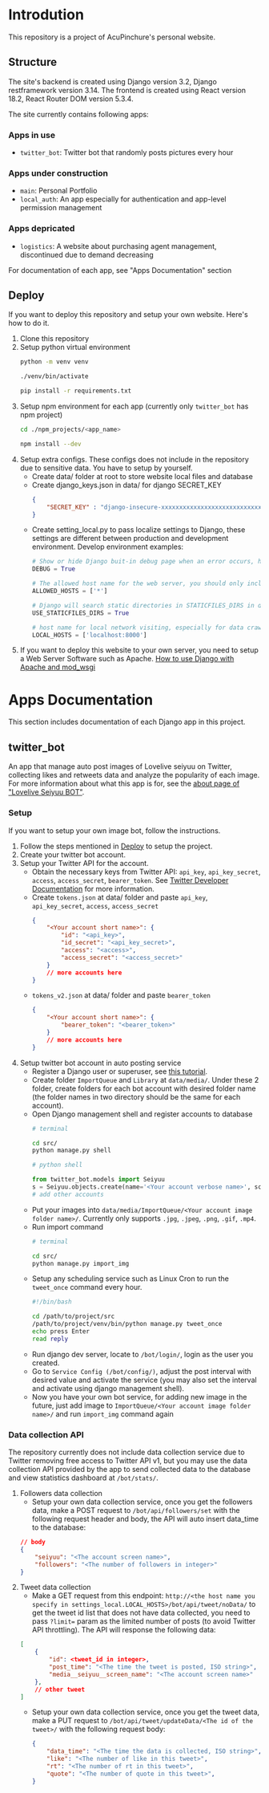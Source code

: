 # Introdution

This repository is a project of AcuPinchure's personal website.

## Structure

The site's backend is created using Django version 3.2, Django restframework version 3.14.
The frontend is created using React version 18.2, React Router DOM version 5.3.4.

The site currently contains following apps:
### Apps in use
- `twitter_bot`: Twitter bot that randomly posts pictures every hour
### Apps under construction
- `main`: Personal Portfolio
- `local_auth`: An app especially for authentication and app-level permission management
### Apps depricated
- `logistics`: A website about purchasing agent management, discontinued due to demand decreasing

For documentation of each app, see "Apps Documentation" section

## Deploy
If you want to deploy this repository and setup your own website. 
Here's how to do it.

1. Clone this repository
2. Setup python virtual environment
    ```bash
    python -m venv venv

    ./venv/bin/activate

    pip install -r requirements.txt
    ```
3. Setup npm environment for each app (currently only `twitter_bot` has npm project)
    ```bash
    cd ./npm_projects/<app_name>

    npm install --dev
    ```
4. Setup extra configs. These configs does not include in the repository due to sensitive data. You have to setup by yourself.
    * Create data/ folder at root to store website local files and database
    * Create django_keys.json in data/ for django SECRET_KEY
        ```json
        {
            "SECRET_KEY" : "django-insecure-xxxxxxxxxxxxxxxxxxxxxxxxxxxx"
        }
        ```
    * Create setting_local.py to pass localize settings to Django, these settings are different between production and development environment. Develop environment examples:
        ```python
        # Show or hide Django buit-in debug page when an error occurs, highly recommend to set to False in production
        DEBUG = True

        # The allowed host name for the web server, you should only include your DNS host name in production
        ALLOWED_HOSTS = ['*']

        # Django will search static directories in STATICFILES_DIRS in development environment, set it to False in production
        USE_STATICFILES_DIRS = True

        # host name for local network visiting, especially for data crawling server (see twitter_bot documentation)
        LOCAL_HOSTS = ['localhost:8000']
        ```
5. If you want to deploy this website to your own server, you need to setup a Web Server Software such as Apache. [How to use Django with Apache and mod_wsgi](https://docs.djangoproject.com/en/3.2/howto/deployment/wsgi/modwsgi/)



# Apps Documentation
This section includes documentation of each Django app in this project.
## twitter_bot
An app that manage auto post images of Lovelive seiyuu on Twitter, collecting likes and retweets data and analyze the popularity of each image.
For more information about what this app is for, see the [about page of "Lovelive Seiyuu BOT"](https://acupinchure.ddns.net/bot/).

### Setup
If you want to setup your own image bot, follow the instructions.

1. Follow the steps mentioned in [Deploy](#Deploy) to setup the project.
2. Create your twitter bot account.
3. Setup your Twitter API for the account.
    * Obtain the necessary keys from Twitter API: `api_key`, `api_key_secret`, `access`, `access_secret`, `bearer_token`. See [Twitter Developer Documentation](https://developer.twitter.com/en/docs) for more information.
    * Create `tokens.json` at data/ folder and paste `api_key`, `api_key_secret`, `access`, `access_secret`
        ```json
        {
            "<Your account short name>": {
                "id": "<api_key>",
                "id_secret": "<api_key_secret>",
                "access": "<access>",
                "access_secret": "<access_secret>"
            }
            // more accounts here
        }
        ```
    * `tokens_v2.json` at data/ folder and paste `bearer_token`
        ```json
        {
            "<Your account short name>": {
                "bearer_token": "<bearer_token>"
            }
            // more accounts here
        }
        ```
4. Setup twitter bot account in auto posting service
    * Register a Django user or superuser, see [this tutorial](https://www.w3schools.com/django/django_admin_create_user.php).
    * Create folder `ImportQueue` and `Library` at `data/media/`. Under these 2 folder, create folders for each bot account with desired folder name (the folder names in two directory should be the same for each account).
    * Open Django management shell and register accounts to database
        ```bash
        # terminal

        cd src/
        python manage.py shell
        ```
        ```python
        # python shell

        from twitter_bot.models import Seiyuu
        s = Seiyuu.objects.create(name='<Your account verbose name>', screen_name='<Your account screen name>', id_name='<Your account short name>', image_folder='<Your account image folder name>', activated=False) # set false first before importing any image
        # add other accounts
        ```
    * Put your images into `data/media/ImportQueue/<Your account image folder name>/`. Currently only supports `.jpg`, `.jpeg`, `.png`, `.gif`, `.mp4`.
    * Run import command
        ```bash
        # terminal

        cd src/
        python manage.py import_img
        ```
    * Setup any scheduling service such as Linux Cron to run the `tweet_once` command every hour.
        ```bash
        #!/bin/bash

        cd /path/to/project/src
        /path/to/project/venv/bin/python manage.py tweet_once
        echo press Enter
        read reply
        ```
    * Run django dev server, locate to `/bot/login/`, login as the user you created.
    * Go to `Service Config (/bot/config/)`, adjust the post interval with desired value and activate the service (you may also set the interval and activate using django management shell).
    * Now you have your own bot service, for adding new image in the future, just add image to `ImportQueue/<Your account image folder name>/` and run `import_img` command again
### Data collection API
The repository currently does not include data collection service due to Twitter removing free access to Twitter API v1, but you may use the data collection API provided by the app to send collected data to the database and view statistics dashboard at `/bot/stats/`.
1. Followers data collection
    * Setup your own data collection service, once you get the followers data, make a POST request to `/bot/api/followers/set` with the following request header and body, the API will auto insert data_time to the database:
    ```json
    // body
    {
        "seiyuu": "<The account screen name>",
        "followers": "<The number of followers in integer>"
    }
    ```
2. Tweet data collection
    * Make a GET request from this endpoint: `http://<the host name you specify in settings_local.LOCAL_HOSTS>/bot/api/tweet/noData/` to get the tweet id list that does not have data collected, you need to pass `?limit=` param as the limited number of posts (to avoid Twitter API throttling). The API will response the following data:
    ```json
    [
        {
            "id": <tweet_id in integer>,
            "post_time": "<The time the tweet is posted, ISO string>",
            "media__seiyuu__screen_name": "<The account screen name>"
        },
        // other tweet
    ]
    ```
    * Setup your own data collection service, once you get the tweet data, make a PUT request to `/bot/api/tweet/updateData/<The id of the tweet>/` with the following request body:
        ```json
        {
            "data_time": "<The time the data is collected, ISO string>",
            "like": "<The number of like in this tweet>",
            "rt": "<The number of rt in this tweet>",
            "quote": "<The number of quote in this tweet>",
        }
        ```
